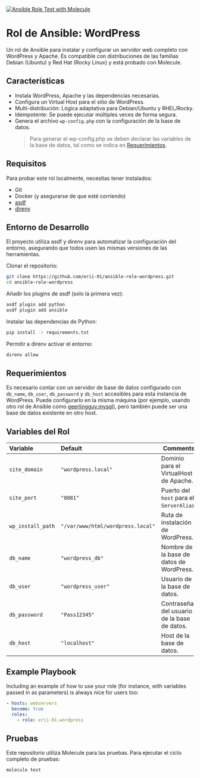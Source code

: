 [![Ansible Role Test with Molecule](https://github.com/erii-01/ansible-role-wordpress/actions/workflows/molecule.yml/badge.svg)](https://github.com/erii-01/ansible-role-wordpress/actions/workflows/molecule.yml)

# Rol de Ansible: WordPress

Un rol de Ansible para instalar y configurar un servidor web completo con WordPress y Apache. Es compatible con distribuciones de las familias Debian (Ubuntu) y Red Hat (Rocky Linux) y está probado con Molecule.

## Características

- Instala WordPress, Apache y las dependencias necesarias.
- Configura un Virtual Host para el sitio de WordPress.
- Multi-distribución: Lógica adaptativa para Debian/Ubuntu y RHEL/Rocky.
- Idempotente: Se puede ejecutar múltiples veces de forma segura.
- Genera el archivo `wp-config.php` con la configuración de la base de datos.
  > Para generar el wp-config.php se deben declarar las variables de la base de datos, tal como se indica en [Requerimientos](#requerimientos).

## Requisitos

Para probar este rol localmente, necesitas tener instalados:

- Git
- Docker (y asegurarse de que esté corriendo)
- [asdf](https://asdf-vm.com/)
- [direnv](https://direnv.net/)

## Entorno de Desarrollo

El proyecto utiliza asdf y direnv para automatizar la configuración del entorno, asegurando que todos usen las mismas versiones de las herramientas.

Clonar el repositorio:

```bash
git clone https://github.com/erii-01/ansible-role-wordpress.git
cd ansible-role-wordpress
```

Añadir los plugins de asdf (solo la primera vez):

```bash
asdf plugin add python
asdf plugin add ansible
```

Instalar las dependencias de Python:

```bash
pip install -r requirements.txt
```

Permitir a direnv activar el entorno:

```bash
direnv allow
```

## Requerimientos

Es necesario contar con un servidor de base de datos configurado con `db_name`, `db_user`, `db_password` y `db_host` accesibles para esta instancia de WordPress. Puede configurarlo en la misma máquina (por ejemplo, usando otro rol de Ansible como [geerlingguy.mysql](https://galaxy.ansible.com/geerlingguy/mysql/)), pero también puede ser una base de datos existente en otro host.

## Variables del Rol

| Variable          | Default                           | Comments                                    |
| :---------------- | :-------------------------------- | ------------------------------------------- |
| `site_domain`     | `"wordpress.local"`               | Dominio para el VirtualHost de Apache.      |
| `site_port`       | `"8081"`                          | Puerto del `host` para el `ServerAlias`.    |
| `wp_install_path` | `"/var/www/html/wordpress.local"` | Ruta de instalación de WordPress.           |
| `db_name`         | `"wordpress_db"`                  | Nombre de la base de datos de WordPress.    |
| `db_user`         | `"wordpress_user"`                | Usuario de la base de datos.                |
| `db_password`     | `"Pass12345"`                     | Contraseña del usuario de la base de datos. |
| `db_host`         | `"localhost"`                     | Host de la base de datos.                   |

## Example Playbook

Including an example of how to use your role (for instance, with variables passed in as parameters) is always nice for users too:

```yaml
- hosts: webservers
  become: true
  roles:
    - role: erii-01.wordpress
```

## Pruebas

Este repositorio utiliza Molecule para las pruebas. Para ejecutar el ciclo completo de pruebas:

```bash
molecule test
```
